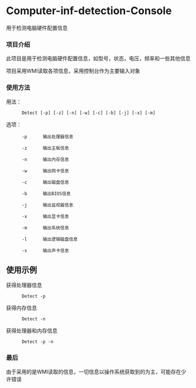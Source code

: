 # Computer-inf-detection-Console
用于检测电脑硬件配置信息

### 项目介绍

此项目是用于检测电脑硬件配置信息，如型号，状态，电压，频率和一些其他信息

项目采用WMI读取各项信息，采用控制台作为主要输入对象

### 使用方法

用法：    

          Detect [-p] [-z] [-n] [-w] [-c] [-b] [-j] [-x] [-m]



选项：    

          -p      输出处理器信息

          -z      输出主板信息
          
          -n      输出内存信息
          
          -w      输出网卡信息
          
          -c      输出磁盘信息
          
          -b      输出BIOS信息
          
          -j      输出监视器信息
          
          -x      输出显卡信息
          
          -m      输出系统信息
          
          -l      输出逻辑磁盘信息
          
          -s      输出声卡信息
          
## 使用示例

获得处理器信息

          Detect -p
          
获得内存信息

          Detect -n
          
获得处理器和内存信息

          Detect -p -n 
          
### 最后

由于采用的是WMI读取的信息，一切信息以操作系统获取到的为主，可能存在少许错误

          
          
